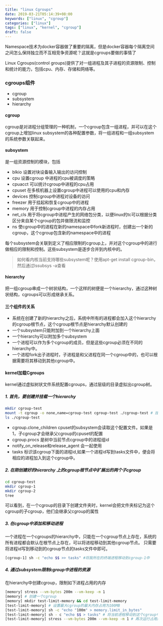 ```yaml
---
title: "linux Cgroups"
date: 2019-03-21T05:14:39+08:00
keywords: ["linux", "cgroup"]
categories: ["linux"]
tags: ["linux", "kernel", "cgroup"]
draft: false
---
```


Namespace技术为docker容器做了重要的隔离，但是docker容器每个隔离空间之间怎么保持独立而不互相竞争资源呢？这就是cgroups要做的事情了


Linux Cgroups(control groups)提供了对一组进程及其子进程的资源限制、控制和统计的能力，包括cpu、内存、存储和网络等。

### cgroups组件
- cgroup
- subsystem
- hierarchy

#### cgroup
cgroup是对进程分组管理的一种机制，一个cgroup包含一组进程，并可以在这个cgroup上增加linux subsystem的各种配置参数，将一组进程和一组subsystem的系统参数关联起来。


#### subsystem
是一组资源控制的模块，包括
- blkio 设置对块设备输入输出的访问控制
- cpu 设置cgroup 中进程的cpu被调度的策略
- cpuacct 可以统计cgroup中进程的cpu占用
- cpuset 在多核机器上设置cgroup中进程可以使用的cpu和内存
- devices 控制cgroup中进程对设备的访问
- freezer 用于挂起和恢复cgroup中的进程
- memory 用于控制cgroup中进程的内存占用
- net_cls 用于将cgroup中进程产生的网络包分类，以便linux的tc可以根据分类区分来自某个cgroup的包并做限流和监控
- ns 使cgroup中的进程在新的namespace中fork新进程时，创建出一个新的cgroup，这个cgroup包含新的namespace中的进程

每个subsystem会关联到定义了相应限制的cgroup上，并对这个cgroup中的进行做相应的限制和控制。这些subsystem是逐步合并到内核中的。

> 如何看内核当前支持哪些subsystem呢？使用apt-get install cgroup-bin，然后通过lssubsys -a查看

#### hierarchy
把一组cgroup串成一个树状结构，一个这样的树便是一个hierarchy，通过这种树状结构，cgroups可以形成继承关系。



#### 三个组件的关系
- 系统在创建了新的hierarchy之后，系统中所有的进程都会加入这个hierarchy的cgroup根节点，这个cgroup根节点是hierarchy默认创建的
- 一个subsystem只能附加到一个hierarchy上面
- 一个hierarchy可以附加多个subsystem
- 一个进程可以作为多个cgroup的成员，但是这些cgroup必须在不同的hierarchy中。
- 一个进程fork出子进程时，子进程是和父进程在同一个cgroup中的，也可以根据需要将其移动到其他cgroup中。

#### kernel加载Cgroups
kernel通过虚拟树状文件系统配置cgroups，通过层级的目录虚拟出cgroup树。

##### 1. 首先，要创建并挂载一个hierarchy
```bash
mkdir cgroup-test
mount -t cgroup -o none,name=cgroup-test cgroup-test ./cgroup-test # 挂载一个hierarchy
ls ./cgroup-test

```
- cgroup.clone_children cpuset的subsystem会读取这个配置文件。如果是1，子cgroup才会继承父cgroup的cpuset的配置
- cgroup.procs 是树中当前节点cgroup中的进程组id
- notify_on_release和release_agent 会一起使用
- tasks 标识该cgroup下面的进程id,如果一个进程id写到tasks文件中，便会将相应的进程加入到这个cgroup中。

##### 2. 在刚创建好的hierarchy 上的cgroup根节点中扩展出的两个子cgroup
```bash
cd cgroup-test
mkdir cgroup-1
mkdir cgroup-2
tree

```
可以看到，在一个cgroup的目录下创建文件夹时，kernel会把文件夹标记为这个cgroup的子cgroup，他们会继承父cgroup的属性

##### 3. 在cgroup中添加和移动进程
一个进程在一个cgroups的hierarchy中，只能在一个cgroup节点上存在，系统的所有进程都会默认在根节点上存在，可以将进程移动到其他cgroup节点。
只需要将进程id写到移动到的cgroup节点的tasks文件中即可。
```bash
[cgroup-1] sh -c "echo $$ >> tasks" #将我所在的终端进程移动到cgroup-1中

```

##### 4. 通过subsystem限制cgroup中进程的资源
在hierarchy中创建cgroup，限制如下进程占用的内存
```bash
[memory] stress --vm-bytes 200m --vm-keep -m 1
[memory] # 创建一个cgroup
[memory] mkdir test-limit-memory && cd test-limit-memory
[test-limit-memory] # 设置最大cgroup的最大内存占用为100MB
[test-limit-memory] sh -c "echo "100m" > memory.limit_in_bytes"
[test-limit-memory] sh - c "echo $$ > tasks" # 将当前进程移动到这个cgroup中
[test-limit-memory] stress --vm-bytes 200m --vm-keep -m 1 # 再次运行占用内存200MB的stress进程

```




